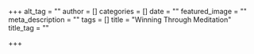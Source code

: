 +++
alt_tag = ""
author = []
categories = []
date = ""
featured_image = ""
meta_description = ""
tags = []
title = "Winning Through Meditation"
title_tag = ""

+++
